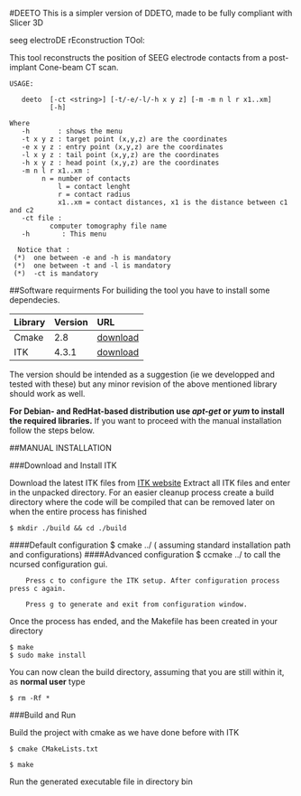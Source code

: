 #DEETO
This is a simpler version of DDETO, made to be fully compliant with Slicer 3D

seeg electroDE  rEconstruction TOol:

This tool reconstructs the position of SEEG electrode contacts from a post-implant Cone-beam CT scan.

	USAGE: 
	
	   deeto  [-ct <string>] [-t/-e/-l/-h x y z] [-m -m n l r x1..xm]
	          [-h]
	
	Where 
	   -h       : shows the menu 
	   -t x y z : target point (x,y,z) are the coordinates 
   	   -e x y z : entry point (x,y,z) are the coordinates 
	   -l x y z : tail point (x,y,z) are the coordinates 
	   -h x y z : head point (x,y,z) are the coordinates 
	   -m n l r x1..xm :
	      	n = number of contacts 
                l = contact lenght  
                r = contact radius  
                x1..xm = contact distances, x1 is the distance between c1 and c2  
   	   -ct file :
              computer tomography file name 
	   -h        : This menu
  
      Notice that : 
     (*)  one between -e and -h is mandatory
     (*)  one between -t and -l is mandatory
     (*)  -ct is mandatory

##Software requirments
For builiding the tool you have to install some dependecies.


| Library       | Version      | URL |
| ------------- |:-------------|:----|
| Cmake         | 2.8          |[download](http://www.cmake.org/cmake/resources/software.html)
| ITK           | 4.3.1        |[download](http://www.itk.org/ITK/resources/software.html)

The version should be intended as a suggestion (ie we developped and
tested with these) but any minor revision of the above mentioned
library should work as well.

	
**For Debian- and RedHat-based distribution use *apt-get* or *yum* to
install the required libraries.** If you want to proceed with the
manual installation follow the steps below.

##MANUAL INSTALLATION

###Download and Install ITK


Download the latest ITK files from [ITK
website](http://www.itk.org/ITK/resources/software.html "ITK Project")
Extract all ITK files and enter in the unpacked directory. For an
easier cleanup process create a build directory where the code will be
compiled that can be removed later on when the entire process has
finished

	$ mkdir ./build && cd ./build
	
####Default configuration 
	$ cmake ../ ( assuming standard installation path and configurations)
####Advanced configuration
	$ ccmake ../ to call the ncursed configuration gui.

		Press c to configure the ITK setup. After configuration process press c again.
	
		Press g to generate and exit from configuration window.
	
Once the process has ended, and the Makefile has been created in your directory
		
	$ make 
	$ sudo make install

You can now clean the build directory, assuming that you are still within it, as **normal user** type

	$ rm -Rf *
	

###Build and Run

	
Build the project with cmake as we have done before with ITK 
	
	$ cmake CMakeLists.txt
	
	$ make
	
Run the generated executable file in directory bin
